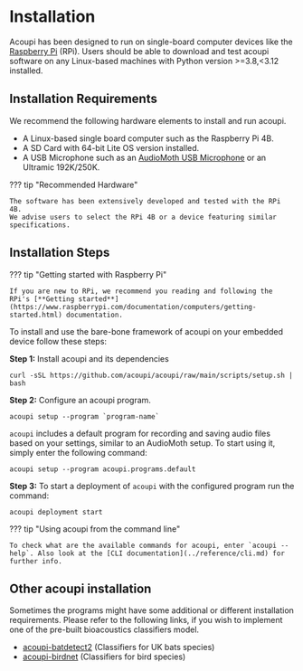 # Installation

Acoupi has been designed to run on single-board computer devices like the [Raspberry Pi](https://www.raspberrypi.org/) (RPi).
Users should be able to download and test acoupi software on any Linux-based machines with Python version >=3.8,<3.12 installed.

## Installation Requirements

We recommend the following hardware elements to install and run acoupi.

- A Linux-based single board computer such as the Raspberry Pi 4B.
- A SD Card with 64-bit Lite OS version installed.
- A USB Microphone such as an [AudioMoth USB Microphone](https://www.openacousticdevices.info/audiomoth) or an Ultramic 192K/250K.

??? tip "Recommended Hardware"

    The software has been extensively developed and tested with the RPi 4B.
    We advise users to select the RPi 4B or a device featuring similar specifications.

## Installation Steps

??? tip "Getting started with Raspberry Pi"

    If you are new to RPi, we recommend you reading and following the RPi's [**Getting started**](https://www.raspberrypi.com/documentation/computers/getting-started.html) documentation.

To install and use the bare-bone framework of acoupi on your embedded device follow these steps:

**Step 1:** Install acoupi and its dependencies

```
curl -sSL https://github.com/acoupi/acoupi/raw/main/scripts/setup.sh | bash
```

**Step 2:** Configure an acoupi program.

```
acoupi setup --program `program-name`
```

`acoupi` includes a default program for recording and saving audio files based on your settings, similar to an AudioMoth setup.
To start using it, simply enter the following command:

```
acoupi setup --program acoupi.programs.default
```

**Step 3:** To start a deployment of `acoupi` with the configured program run the command:

```
acoupi deployment start
```

??? tip "Using acoupi from the command line"

    To check what are the available commands for acoupi, enter `acoupi --help`. Also look at the [CLI documentation](../reference/cli.md) for further info.

## Other acoupi installation

Sometimes the programs might have some additional or different installation requirements.
Please refer to the following links, if you wish to implement one of the pre-built bioacoustics classifiers model.

- [acoupi-batdetect2](https://github.com/acoupi/acoupi_batdetect2) (Classifiers for UK bats species)
- [acoupi-birdnet](https://github.com/acoupi/acoupi_birdnet) (Classifiers for bird species)
